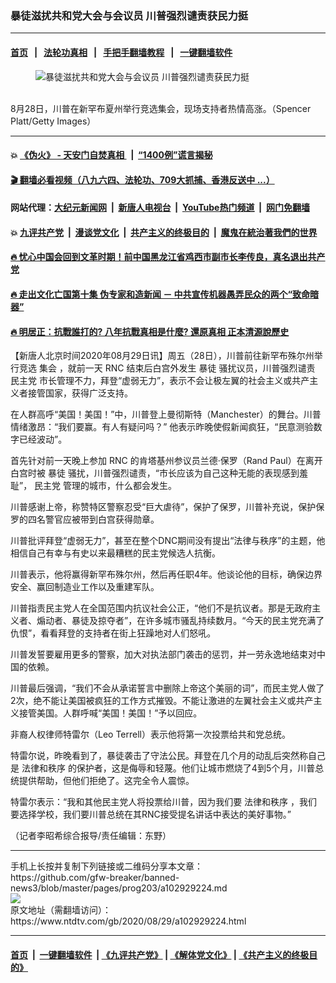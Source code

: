 ### 暴徒滋扰共和党大会与会议员 川普强烈谴责获民力挺
------------------------

#### [首页](https://github.com/gfw-breaker/banned-news3/blob/master/README.md) &nbsp;&nbsp;|&nbsp;&nbsp; [法轮功真相](https://github.com/begood0513/basic/blob/master/README.md)  &nbsp;&nbsp;|&nbsp;&nbsp; [手把手翻墙教程](https://github.com/gfw-breaker/guides/wiki)  &nbsp;&nbsp;|&nbsp;&nbsp; [一键翻墙软件](https://github.com/gfw-breaker/nogfw/blob/master/README.md)  



<div><div class="featured_image">
 <figure>
  <img alt="暴徒滋扰共和党大会与会议员 川普强烈谴责获民力挺" src="https://i.ntdtv.com/assets/uploads/2020/08/7-20-800x450.jpg"/>
 </figure><br/>
 <span class="caption">
  8月28日，川普在新罕布夏州举行竞选集会，现场支持者热情高涨。（Spencer Platt/Getty Images）
 </span>
</div>
</div><hr/>

#### 💥 [《伪火》 - 天安门自焚真相 ](http://141.164.51.119:10000/videos/blog/weihuo.html)&nbsp; |&nbsp; [“1400例”谎言揭秘  ](http://141.164.51.119:10000/videos/blog/jiexi1400.html)

#### [ 🎬  翻墙必看视频（八九六四、法轮功、709大抓捕、香港反送中 ...）](https://github.com/gfw-breaker/links/blob/master/banned.md)

#### 网站代理：[大纪元新闻网](http://167.172.10.89:10080/gb/) &nbsp;|&nbsp; [新唐人电视台](http://167.172.10.89:8808/gb/)  &nbsp;|&nbsp; [YouTube热门频道](http://158.247.203.241/youtube.html) &nbsp;|&nbsp; [网门免翻墙](http://158.247.203.241:11000/show.aspx?name=ogHome)

#### 💥 [九评共产党](http://141.164.51.119:10000/videos/res/jiuping/)&nbsp; |&nbsp; [漫谈党文化](http://141.164.51.119:10000/videos/res/mtdwh/)&nbsp; |&nbsp; [共产主义的终极目的](http://141.164.51.119:10000/videos/res/zjmd/)&nbsp; |&nbsp; [魔鬼在統治著我們的世界](http://141.164.51.119:10000/videos/res/TheSpecter/)  

#### [ 🔥  忧心中国会回到文革时期！前中国黑龙江省鸡西市副市长李传良，真名退出共产党](http://141.164.51.119:10000/videos/news/quit01.html)

#### [ 🔥  走出文化亡国第十集 伪专家和造新闻 － 中共宣传机器愚弄民众的两个“致命暗器”](http://141.164.51.119:10000/videos/news/../res/zcwhwg/index.html)

#### [ 🔥  明居正：抗戰誰打的? 八年抗戰真相是什麼? 還原真相 正本清源說歷史](http://141.164.51.119:10000/videos/news/mjz01.html)

<div><div class="post_content" itemprop="articleBody">
 <p>
  【新唐人北京时间2020年08月29日讯】周五（28日），川普前往新罕布殊尔州举行竞选
  <ok href="https://www.ntdtv.com/gb/集会.htm">
   集会
  </ok>
  ，就前一天
  <ok href="https://www.ntdtv.com/gb/rnc.htm">
   RNC
  </ok>
  结束后白宫外发生
  <ok href="https://www.ntdtv.com/gb/暴徒.htm">
   暴徒
  </ok>
  骚扰议员，川普强烈谴责
  <ok href="https://www.ntdtv.com/gb/民主党.htm">
   民主党
  </ok>
  市长管理不力，拜登“虚弱无力”，表示不会让极左翼的社会主义或共产主义者接管国家，获得广泛支持。
 </p>
 <p>
  在人群高呼“美国！美国！”中，川普登上曼彻斯特（Manchester）的舞台。川普情绪激昂：“我们要赢。有人有疑问吗？” 他表示昨晚使假新闻疯狂，“民意测验数字已经波动”。
 </p>
 <p>
  首先针对前一天晚上参加
  <ok href="https://www.ntdtv.com/gb/rnc.htm">
   RNC
  </ok>
  的肯塔基州参议员兰德·保罗（Rand Paul）在离开白宫时被
  <ok href="https://www.ntdtv.com/gb/暴徒.htm">
   暴徒
  </ok>
  骚扰，川普强烈谴责，“市长应该为自己这种无能的表现感到羞耻”，
  <ok href="https://www.ntdtv.com/gb/民主党.htm">
   民主党
  </ok>
  管理的城市，什么都会发生。
 </p>
 <p>
  川普感谢上帝，称赞特区警察忍受“巨大虐待”，保护了保罗，川普补充说，保护保罗的四名警官应被带到白宫获得勋章。
 </p>
 <p>
  川普批评拜登“虚弱无力”，甚至在整个DNC期间没有提出“法律与秩序”的主题，他相信自己有幸与有史以来最糟糕的民主党候选人抗衡。
 </p>
 <p>
  川普表示，他将赢得新罕布殊尔州，然后再任职4年。他谈论他的目标，确保边界安全、赢回制造业工作以及重建军队。
 </p>
 <p>
  川普指责民主党人在全国范围内抗议社会公正，“他们不是抗议者。那是无政府主义者、煽动者、暴徒及掠夺者”，在许多城市骚乱持续数月。“今天的民主党充满了仇恨”，看看拜登的支持者在街上狂躁地对人们怒吼。
 </p>
 <p>
  川普发誓要雇用更多的警察，加大对执法部门袭击的惩罚，并一劳永逸地结束对中国的依赖。
 </p>
 <p>
  川普最后强调，“我们不会从承诺誓言中删除上帝这个美丽的词”，而民主党人做了2次，绝不能让美国被疯狂的工作方式摧毁。不能让激进的左翼社会主义或共产主义接管美国。人群呼喊“美国！美国！”予以回应。
 </p>
 <p>
  非裔人权律师特雷尔（Leo Terrell）表示他将第一次投票给共和党总统。
 </p>
 <p>
  特雷尔说，昨晚看到了，暴徒袭击了守法公民。拜登在几个月的动乱后突然称自己是
  <ok href="https://www.ntdtv.com/gb/法律和秩序.htm">
   法律和秩序
  </ok>
  的保护者，这是侮辱和轻蔑。他们让城市燃烧了4到5个月，川普总统提供帮助，但他们拒绝了。这完全令人震惊。
 </p>
 <p>
  特雷尔表示：“我和其他民主党人将投票给川普，因为我们要
  <ok href="https://www.ntdtv.com/gb/法律和秩序.htm">
   法律和秩序
  </ok>
  ，我们要选择学校，我们要川普总统在其RNC接受提名讲话中表达的美好事物。”
 </p>
 <p>
  （记者李昭希综合报导/责任编辑：东野）
 </p>
 <div class="single_ad">
 </div>
</div>
</div>
<hr/>
手机上长按并复制下列链接或二维码分享本文章：<br/>
https://github.com/gfw-breaker/banned-news3/blob/master/pages/prog203/a102929224.md <br/>
<a href='https://github.com/gfw-breaker/banned-news3/blob/master/pages/prog203/a102929224.md'><img src='https://github.com/gfw-breaker/banned-news3/blob/master/pages/prog203/a102929224.md.png'/></a> <br/>
原文地址（需翻墙访问）：https://www.ntdtv.com/gb/2020/08/29/a102929224.html


------------------------
#### [首页](https://github.com/gfw-breaker/banned-news3/blob/master/README.md) &nbsp;|&nbsp; [一键翻墙软件](https://github.com/gfw-breaker/nogfw/blob/master/README.md) &nbsp;| [《九评共产党》](https://github.com/gfw-breaker/9ping.md/blob/master/README.md#九评之一评共产党是什么) | [《解体党文化》](https://github.com/gfw-breaker/jtdwh.md/blob/master/README.md) | [《共产主义的终极目的》](https://github.com/gfw-breaker/gczydzjmd.md/blob/master/README.md)


<img src='http://gfw-breaker.win/banned-news3/pages/prog203/a102929224.md' width='0px' height='0px'/>